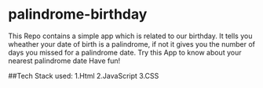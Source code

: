 # palindrome-birthday
 
This Repo contains a simple app which is related to our birthday. It tells you wheather your date of birth is a palindrome, if not it gives you the number of days you missed for a palindrome date. Try this App to know about your nearest palindrome date Have fun!

##Tech Stack used:
 1.Html
 2.JavaScript
 3.CSS
